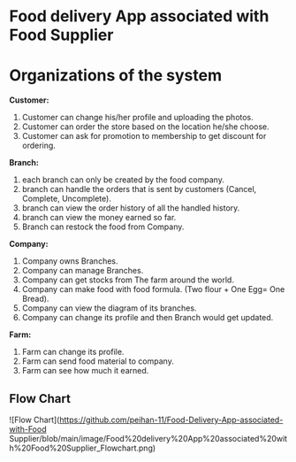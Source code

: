 # Food delivery App associated with Food Supplier

# Organizations of the system

**Customer:** 
1. Customer can change his/her profile and uploading the photos.
2. Customer can order the store based on the location he/she choose.
3. Customer can ask for promotion to membership to get discount for ordering.

**Branch:** 
1. each branch can only be created by the food company.
2. branch can handle the orders that is sent by customers (Cancel, Complete, Uncomplete).
3. branch can view the order history of all the handled history.
4. branch can view the money earned so far.
5. Branch can restock the food from Company.

**Company:**
1. Company owns Branches.
2. Company can manage Branches.
3. Company can get stocks from The farm around the world.
4. Company can make food with food formula. (Two flour + One Egg= One Bread).
5. Company can view the diagram of its branches.
6. Company can change its profile and then Branch would get updated.

**Farm:**
1. Farm can change its profile.
2. Farm can send food material to company.
3. Farm can see how much it earned.

## Flow Chart
![Flow Chart](https://github.com/peihan-11/Food-Delivery-App-associated-with-Food Supplier/blob/main/image/Food%20delivery%20App%20associated%20with%20Food%20Supplier_Flowchart.png)
